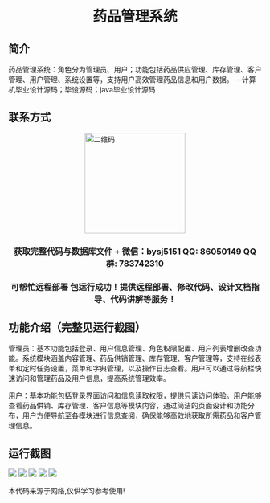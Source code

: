 <p><h1 align="center">药品管理系统</h1></p>

## 简介
药品管理系统：角色分为管理员、用户；功能包括药品供应管理、库存管理、客户管理、用户管理、系统设置等，支持用户高效管理药品信息和用户数据。    --计算机毕业设计源码；毕设源码；java毕业设计源码


## 联系方式
<img src="https://bs-1329754181.cos.ap-shanghai.myqcloud.com/wx.jpg" alt="二维码" style="display: block; margin: 0 auto;" width="200px">
<p><h3 align="center">获取完整代码与数据库文件 + 微信：bysj5151 QQ: 86050149 QQ群: 783742310</h3></p>
<p><h3 align="center">可帮忙远程部署 包运行成功！提供远程部署、修改代码、设计文档指导、代码讲解等服务！</h3></p>

## 功能介绍（完整见运行截图）
管理员：基本功能包括登录、用户信息管理、角色权限配置、用户列表增删改查功能。系统模块涵盖内容管理、药品供销管理、库存管理、客户管理等，支持在线表单和定时任务设置，菜单和字典管理，以及操作日志查看。用户可以通过导航栏快速访问和管理药品及用户信息，提高系统管理效率。

用户：基本功能包括登录界面访问和信息读取权限，提供只读访问体验。用户能够查看药品供销、库存管理、客户信息等模块内容，通过简洁的页面设计和功能分布，用户方便导航至各模块进行信息查阅，确保能够高效地获取所需药品和客户管理信息。


## 运行截图
![](imgs/588112-20220320174225073-1760151015.png)
![](imgs/588112-20220320174233928-724262085.png)
![](imgs/588112-20220320174240406-843504248.png)
![](imgs/588112-20220320174247980-2074083249.png)
![](imgs/588112-20220320174253370-1904403638.png)

<p>本代码来源于网络,仅供学习参考使用!</p>

